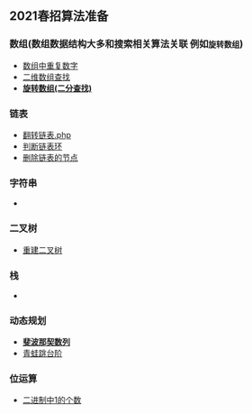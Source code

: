 ## 2021春招算法准备

### 数组(数组数据结构大多和搜索相关算法关联 例如`旋转数组`)
- [数组中重复数字](https://github.com/wuye251/algorithm/blob/master/%E9%9D%A2%E8%AF%95%E5%87%86%E5%A4%87/2021/%E5%89%91%E6%8C%87offer/%E6%89%BE%E5%87%BA%E9%87%8D%E5%A4%8D%E6%95%B0%E5%AD%97.c)
- [二维数组查找]()
- **[旋转数组(二分查找)](https://github.com/wuye251/algorithm/blob/master/%E9%9D%A2%E8%AF%95%E5%87%86%E5%A4%87/2021/%E5%89%91%E6%8C%87offer/%E6%97%8B%E8%BD%AC%E6%95%B0%E7%BB%84%E7%9A%84%E6%9C%80%E5%B0%8F%E6%95%B0%E5%AD%97.go)**

### 链表
- [翻转链表.php](https://github.com/wuye251/algorithm/blob/master/%E5%8A%9B%E6%89%A3/%E9%9D%A2%E8%AF%95%E5%87%86%E5%A4%87/2020/206.%20Reverse%20Linked%20List.php)
- [判断链表环](https://github.com/wuye251/algorithm/blob/master/%E9%9D%A2%E8%AF%95%E5%87%86%E5%A4%87/2021/%E5%88%A4%E6%96%AD%E9%93%BE%E8%A1%A8%E6%9C%89%E6%97%A0%E7%8E%AF/%E4%B8%AD%E7%AD%89_%E5%88%A4%E6%96%AD%E6%9C%89%E6%97%A0%E7%8E%AF%26%E8%BF%94%E5%9B%9E%E7%8E%AF%E5%85%A5%E5%8F%A3%E7%82%B9.c)
- [删除链表的节点](https://github.com/wuye251/algorithm/blob/master/%E9%9D%A2%E8%AF%95%E5%87%86%E5%A4%87/2021/%E5%89%91%E6%8C%87offer/%E5%88%A0%E9%99%A4%E9%93%BE%E8%A1%A8%E7%9A%84%E8%8A%82%E7%82%B9.go)

### 字符串
- []()

### 二叉树
- [重建二叉树]()


### 栈
- []()

### 动态规划
- __[斐波那契数列](https://github.com/wuye251/algorithm/blob/master/%E9%9D%A2%E8%AF%95%E5%87%86%E5%A4%87/2021/%E5%89%91%E6%8C%87offer/%E6%96%90%E6%B3%A2%E9%82%A3%E5%A5%91%E6%95%B0.go)__
- [青蛙跳台阶](https://github.com/wuye251/algorithm/blob/master/%E9%9D%A2%E8%AF%95%E5%87%86%E5%A4%87/2021/%E5%89%91%E6%8C%87offer/%E9%9D%92%E8%9B%99%E8%B7%B3%E5%8F%B0%E9%98%B6.go)


### 位运算
- [二进制中1的个数](https://github.com/wuye251/algorithm/blob/master/%E9%9D%A2%E8%AF%95%E5%87%86%E5%A4%87/2021/%E5%89%91%E6%8C%87offer/%E4%BA%8C%E8%BF%9B%E5%88%B6%E4%B8%AD1%E7%9A%84%E4%B8%AA%E6%95%B0.go)
